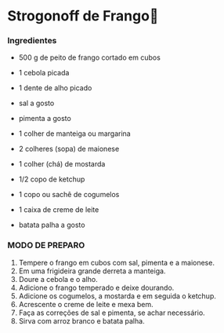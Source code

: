 # Strogonoff de Frango:chicken:


### Ingredientes

- 500 g de peito de frango cortado em cubos

- 1 cebola picada
- 1 dente de alho picado
- sal a gosto
- pimenta a gosto
- 1 colher de manteiga ou margarina
- 2 colheres (sopa) de maionese
- 1 colher (chá) de mostarda
- 1/2 copo de ketchup
- 1 copo ou sachê de cogumelos
- 1 caixa de creme de leite
- batata palha a gosto

### MODO DE PREPARO

1. Tempere o frango em cubos com sal, pimenta e a maionese.
2. Em uma frigideira grande derreta a manteiga.
3. Doure a cebola e o alho.
4. Adicione o frango temperado e deixe dourando.
5. Adicione os cogumelos, a mostarda e em seguida o ketchup.
6. Acrescente o creme de leite e mexa bem.
7. Faça as correções de sal e pimenta, se achar necessário.
8. Sirva com arroz branco e batata palha.